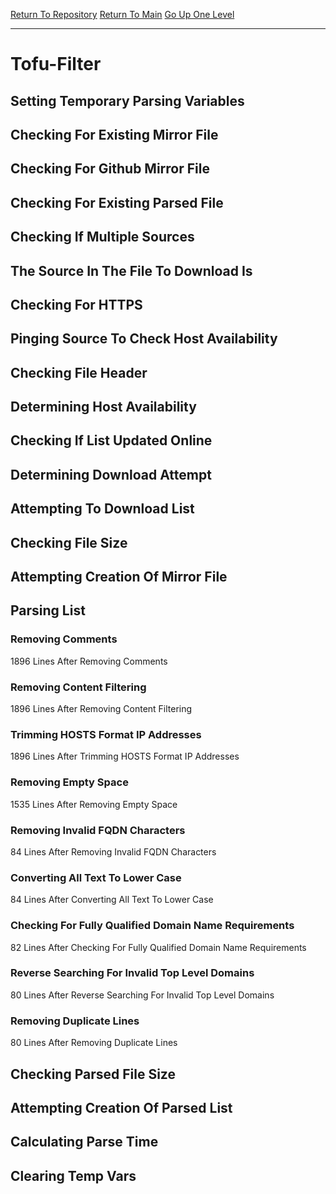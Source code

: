 [Return To Repository](https://github.com/deathbybandaid/piholeparser/)
[Return To Main](https://github.com/deathbybandaid/piholeparser/blob/master/RecentRunLogs/Mainlog.md)
[Go Up One Level](https://github.com/deathbybandaid/piholeparser/blob/master/RecentRunLogs/TopLevelScripts/30-Processing-Blacklists.md)
____________________________________
# Tofu-Filter
## Setting Temporary Parsing Variables
## Checking For Existing Mirror File
## Checking For Github Mirror File
## Checking For Existing Parsed File
## Checking If Multiple Sources
## The Source In The File To Download Is
## Checking For HTTPS
## Pinging Source To Check Host Availability
## Checking File Header
## Determining Host Availability
## Checking If List Updated Online
## Determining Download Attempt
## Attempting To Download List
## Checking File Size
## Attempting Creation Of Mirror File
## Parsing List
### Removing Comments
1896 Lines After Removing Comments
### Removing Content Filtering
1896 Lines After Removing Content Filtering
### Trimming HOSTS Format IP Addresses
1896 Lines After Trimming HOSTS Format IP Addresses
### Removing Empty Space
1535 Lines After Removing Empty Space
### Removing Invalid FQDN Characters
84 Lines After Removing Invalid FQDN Characters
### Converting All Text To Lower Case
84 Lines After Converting All Text To Lower Case
### Checking For Fully Qualified Domain Name Requirements
82 Lines After Checking For Fully Qualified Domain Name Requirements
### Reverse Searching For Invalid Top Level Domains
80 Lines After Reverse Searching For Invalid Top Level Domains
### Removing Duplicate Lines
80 Lines After Removing Duplicate Lines
## Checking Parsed File Size
## Attempting Creation Of Parsed List
## Calculating Parse Time
## Clearing Temp Vars
